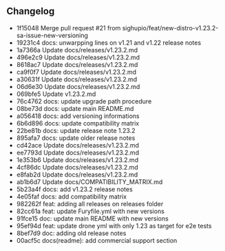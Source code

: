 ## Changelog
* 1f15048 Merge pull request #21 from sighupio/feat/new-distro-v1.23.2-sa-issue-new-versioning
* 19231c4 docs: unwarpping lines on v1.21 and v1.22 release notes
* 1a7366a Update docs/releases/v1.23.2.md
* 496e2c9 Update docs/releases/v1.23.2.md
* 8618ac7 Update docs/releases/v1.23.2.md
* ca9f0f7 Update docs/releases/v1.23.2.md
* a30631f Update docs/releases/v1.23.2.md
* 06d6e30 Update docs/releases/v1.23.2.md
* 069bfe5 Update v1.23.2.md
* 76c4762 docs: update upgrade path procedure
* 08be73d docs: update main README.md
* a056418 docs: add versioning informations
* 6b6d896 docs: update compatibility matrix
* 22be81b docs: update release note 1.23.2
* 895afa7 docs: update older release notes
* cd42ace Update docs/releases/v1.23.2.md
* ee7793d Update docs/releases/v1.23.2.md
* 1e353b6 Update docs/releases/v1.23.2.md
* 4cf86dc Update docs/releases/v1.23.2.md
* e8fab2d Update docs/releases/v1.23.2.md
* ab1b6d7 Update docs/COMPATIBILITY_MATRIX.md
* 5b23a4f docs: add v1.23.2 release notes
* 4e05faf docs: add compatibility matrix
* 982262f feat: adding all releases on releases folder
* 82cc61a feat: update Furyfile.yml with new versions
* 91fce15 doc: update main README with new versions
* 95ef94d feat: update drone yml with only 1.23 as target for e2e tests
* 8bef7d9 doc: adding old release notes
* 00acf5c docs(readme): add commercial support section
